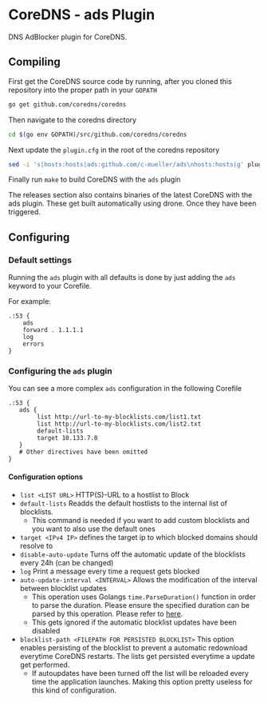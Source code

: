 # CoreDNS - ads Plugin

DNS AdBlocker plugin for CoreDNS.

## Compiling

First get the CoreDNS source code by running, after you cloned this repository into the proper path in your `GOPATH`
```bash
go get github.com/coredns/coredns
```

Then navigate to the coredns directory
```bash
cd $(go env GOPATH)/src/github.com/coredns/coredns
```

Next update
 the `plugin.cfg` in the root of the coredns repository

```bash
sed -i 's|hosts:hosts|ads:github.com/c-mueller/ads\nhosts:hosts|g' plugin.cfg
```

Finally run `make` to build CoreDNS with the `ads` plugin

The releases section also contains binaries of the latest CoreDNS with the
ads plugin. These get built automatically using drone. Once they have been triggered.

## Configuring

### Default settings

Running the `ads` plugin with all defaults is done by just adding the `ads` keyword to your Corefile.

For example:
```
.:53 {
    ads
    forward . 1.1.1.1
    log
    errors
}
```

### Configuring the `ads` plugin

You can see a more complex `ads` configuration in the following Corefile

```
.:53 {
   ads {
        list http://url-to-my-blocklists.com/list1.txt
        list http://url-to-my-blocklists.com/list2.txt
        default-lists
        target 10.133.7.8
   }
   # Other directives have been omitted
}
```

#### Configuration options

- `list <LIST URL>` HTTP(S)-URL to a hostlist to Block
- `default-lists` Readds the default hostlists to the internal list of blocklists.
    - This command is needed if you want to add custom blocklists and you want to also use the default ones
- `target <IPv4 IP>` defines the target ip to which blocked domains should resolve to
- `disable-auto-update` Turns off the automatic update of the blocklists every 24h (can be changed)
- `log` Print a message every time a request gets blocked
- `auto-update-interval <INTERVAL>` Allows the modification of the interval between blocklist updates
    - This operation uses Golangs `time.ParseDuration()` function in order to parse the duration.
    Please ensure the specified duration can be parsed by this operation. Please refer to [here](https://golang.org/pkg/time/#ParseDuration).
    - This gets ignored if the automatic blocklist updates have been disabled
- `blocklist-path <FILEPATH FOR PERSISTED BLOCKLIST>` This option enables persisting of the blocklist
  to prevent a automatic redownload everytime CoreDNS restarts. The lists get persisted everytime a update get performed.
    - If autoupdates have been turned off the list will be reloaded every time the application launches.
    Making this option pretty useless for this kind of configuration.